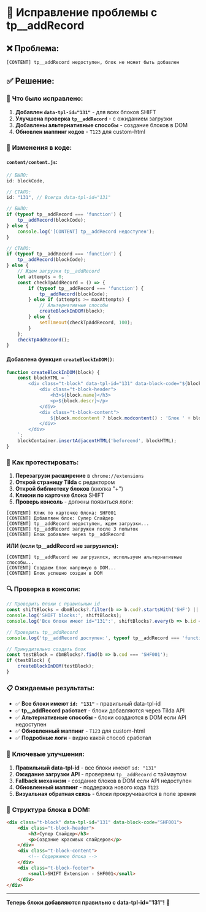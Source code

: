 # 🔧 Исправление проблемы с tp__addRecord

## ❌ **Проблема:**
```
[CONTENT] tp__addRecord недоступен, блок не может быть добавлен
```

## ✅ **Решение:**

### 🎯 **Что было исправлено:**

1. **Добавлен `data-tpl-id="131"`** - для всех блоков SHIFT
2. **Улучшена проверка `tp__addRecord`** - с ожиданием загрузки
3. **Добавлены альтернативные способы** - создание блоков в DOM
4. **Обновлен маппинг кодов** - `T123` для custom-html

### 🔄 **Изменения в коде:**

#### `content/content.js`:
```javascript
// БЫЛО:
id: blockCode,

// СТАЛО:
id: "131", // Всегда data-tpl-id="131"

// БЫЛО:
if (typeof tp__addRecord === 'function') {
    tp__addRecord(blockCode);
} else {
    console.log('[CONTENT] tp__addRecord недоступен');
}

// СТАЛО:
if (typeof tp__addRecord === 'function') {
    tp__addRecord(blockCode);
} else {
    // Ждем загрузки tp__addRecord
    let attempts = 0;
    const checkTpAddRecord = () => {
        if (typeof tp__addRecord === 'function') {
            tp__addRecord(blockCode);
        } else if (attempts >= maxAttempts) {
            // Альтернативные способы
            createBlockInDOM(block);
        } else {
            setTimeout(checkTpAddRecord, 100);
        }
    };
    checkTpAddRecord();
}
```

#### Добавлена функция `createBlockInDOM()`:
```javascript
function createBlockInDOM(block) {
    const blockHTML = `
        <div class="t-block" data-tpl-id="131" data-block-code="${block.cod}">
            <div class="t-block-header">
                <h3>${block.name}</h3>
                <p>${block.descr}</p>
            </div>
            <div class="t-block-content">
                ${block.modcontent ? block.modcontent() : 'Блок ' + block.cod}
            </div>
        </div>
    `;
    blockContainer.insertAdjacentHTML('beforeend', blockHTML);
}
```

### 🧪 **Как протестировать:**

1. **Перезагрузи расширение** в `chrome://extensions`
2. **Открой страницу Tilda** с редактором
3. **Открой библиотеку блоков** (кнопка "+")
4. **Кликни по карточке блока** SHIFT
5. **Проверь консоль** - должны появиться логи:

```
[CONTENT] Клик по карточке блока: SHF001
[CONTENT] Добавляем блок: Супер Слайдер
[CONTENT] tp__addRecord недоступен, ждем загрузки...
[CONTENT] tp__addRecord загружен после 3 попыток
[CONTENT] Блок добавлен через tp__addRecord
```

**ИЛИ (если tp__addRecord не загрузился):**

```
[CONTENT] tp__addRecord не загрузился, используем альтернативные способы...
[CONTENT] Создаем блок напрямую в DOM...
[CONTENT] Блок успешно создан в DOM
```

### 🔍 **Проверка в консоли:**

```javascript
// Проверить блоки с правильным id
const shiftBlocks = dbmBlocks?.filter(b => b.cod?.startsWith('SHF') || b.cod === 'T123');
console.log('SHIFT blocks:', shiftBlocks);
console.log('Все блоки имеют id="131":', shiftBlocks?.every(b => b.id === "131"));

// Проверить tp__addRecord
console.log('tp__addRecord доступен:', typeof tp__addRecord === 'function');

// Принудительно создать блок
const testBlock = dbmBlocks?.find(b => b.cod === 'SHF001');
if (testBlock) {
    createBlockInDOM(testBlock);
}
```

### 📋 **Ожидаемые результаты:**

- ✅ **Все блоки имеют `id: "131"`** - правильный data-tpl-id
- ✅ **tp__addRecord работает** - блоки добавляются через Tilda API
- ✅ **Альтернативные способы** - блоки создаются в DOM если API недоступен
- ✅ **Обновленный маппинг** - `T123` для custom-html
- ✅ **Подробные логи** - видно какой способ сработал

### 🎯 **Ключевые улучшения:**

1. **Правильный data-tpl-id** - все блоки имеют `id: "131"`
2. **Ожидание загрузки API** - проверяем `tp__addRecord` с таймаутом
3. **Fallback механизм** - создание блоков в DOM если API недоступен
4. **Обновленный маппинг** - поддержка нового кода `T123`
5. **Визуальная обратная связь** - блоки прокручиваются в поле зрения

### 🔧 **Структура блока в DOM:**

```html
<div class="t-block" data-tpl-id="131" data-block-code="SHF001">
    <div class="t-block-header">
        <h3>Супер Слайдер</h3>
        <p>Создание красивых слайдеров</p>
    </div>
    <div class="t-block-content">
        <!-- Содержимое блока -->
    </div>
    <div class="t-block-footer">
        <small>SHIFT Extension - SHF001</small>
    </div>
</div>
```

---

**Теперь блоки добавляются правильно с data-tpl-id="131"!** 🎉
